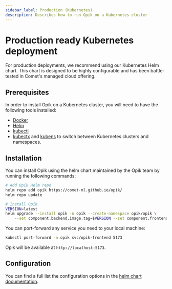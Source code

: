 ```yaml
---
sidebar_label: Production (Kubernetes)
description: Describes how to run Opik on a Kubernetes cluster
---
```


# Production ready Kubernetes deployment

For production deployments, we recommend using our Kubernetes Helm chart. This chart is designed to be highly configurable and has been battle-tested in Comet's managed cloud offering.

## Prerequisites

In order to install Opik on a Kubernetes cluster, you will need to have the following tools installed:

- [Docker](https://www.docker.com/)
- [Helm](https://helm.sh/)
- [kubectl](https://kubernetes.io/docs/tasks/tools/)
- [kubectx](https://github.com/ahmetb/kubectx) and [kubens](https://github.com/ahmetb/kubectx) to switch between Kubernetes clusters and namespaces.

## Installation

You can install Opik using the helm chart maintained by the Opik team by running the following commands:

```bash
# Add Opik Helm repo
helm repo add opik https://comet-ml.github.io/opik/
helm repo update

# Install Opik
VERSION=latest
helm upgrade --install opik -n opik --create-namespace opik/opik \
    --set component.backend.image.tag=$VERSION --set component.frontend.image.tag=$VERSION
```

You can port-forward any service you need to your local machine:

```bash
kubectl port-forward -n opik svc/opik-frontend 5173
```

Opik will be available at `http://localhost:5173`.

## Configuration

You can find a full list the configuration options in the [helm chart documentation](https://github.com/comet-ml/opik/tree/main/deployment/helm_chart/opik).
